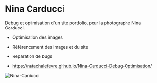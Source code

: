 # Nina Carducci

Debug et optimisation d'un site portfolio, pour la photographe Nina Carducci.

- Optimisation des images
- Référencement des images et du site
- Réparation de bugs

- https://natachalefevre.github.io/Nina-Carducci-Debug-Optimisation/

![Nina-Carducci](https://github.com/user-attachments/assets/6d93668d-4632-4f40-9977-04f32d090144)
